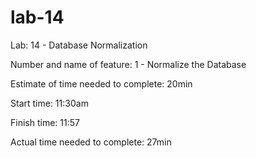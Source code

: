 # lab-14
Lab: 14 - Database Normalization

Number and name of feature: 1 - Normalize the Database

Estimate of time needed to complete: 20min

Start time: 11:30am

Finish time: 11:57

Actual time needed to complete: 27min